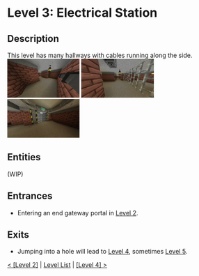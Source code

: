 # Level 3: Electrical Station

## Description
This level has many hallways with cables running along the side.<br/>
<img src="./img/Level_3_0.png" width="33%" />
<img src="./img/Level_3_1.png" width="33%" />
<img src="./img/Level_3_exit.png" width="33%" title="Exit for this level" />

## Entities
(WIP)

## Entrances
* Entering an end gateway portal in <a href="./Level_2.md">Level 2</a>.

## Exits
* Jumping into a hole will lead to <a href="./Level_4.md">Level 4</a>, sometimes <a href="./Level_5.md">Level 5</a>.

<a href="./Level_2.md">< [Level 2]</a> | <a href="./Levels.md">Level List</a> | <a href="./Level_4.md">[Level 4] ></a>